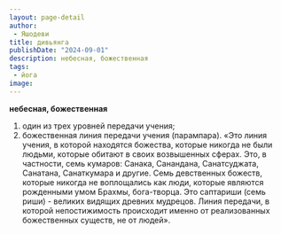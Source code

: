 ```yaml
---
layout: page-detail
author:
 - Яшодеви
title: дивьянга
publishDate: "2024-09-01"
description: небесная, божественная
tags:
 - йога
image: 
---
```


__небесная, божественная__
1) один из трех уровней передачи учения;
2) божественная линия передачи учения (парампара).
 «Это линия учения, в которой находятся божества, которые никогда не были людьми, которые обитают в своих возвышенных сферах. Это, в частности, семь кумаров: Санака, Санандана, Санатсуджата, Санатана, Санаткумара и другие. Семь девственных божеств, которые никогда не воплощались как люди, которые являются рожденными умом Брахмы, бога-творца. Это саптариши (семь риши) - великих видящих древних мудрецов. Линия передачи, в которой непостижимость происходит именно от реализованных божественных существ, не от людей».


